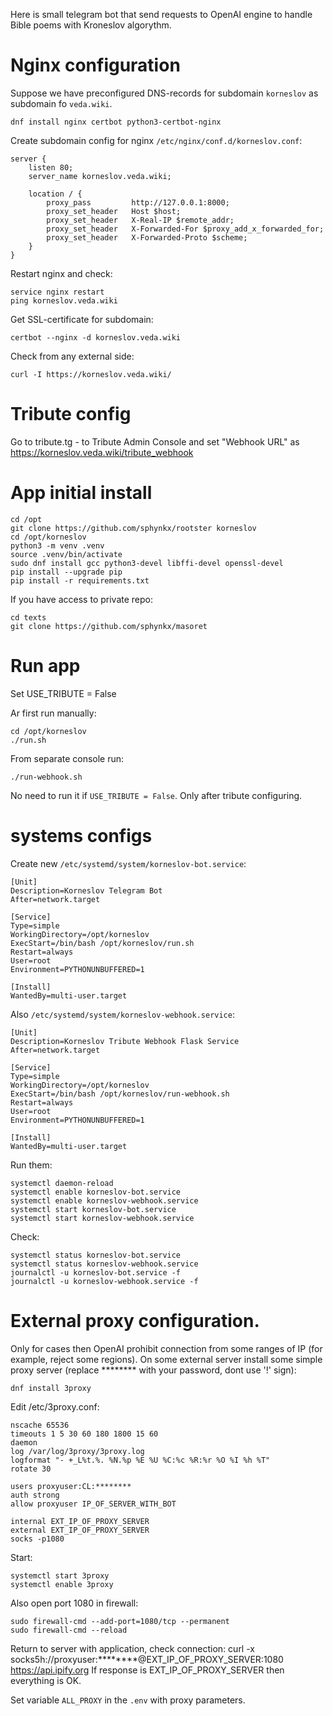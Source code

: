 Here is small telegram bot that send requests to OpenAI engine to handle Bible poems with Kroneslov algorythm.

# Nginx configuration
Suppose we have preconfigured DNS-records for subdomain `korneslov` as subdomain fo `veda.wiki`.

```
dnf install nginx certbot python3-certbot-nginx
```

Create subdomain config for nginx `/etc/nginx/conf.d/korneslov.conf`:
```
server {
    listen 80;
    server_name korneslov.veda.wiki;

    location / {
        proxy_pass         http://127.0.0.1:8000;
        proxy_set_header   Host $host;
        proxy_set_header   X-Real-IP $remote_addr;
        proxy_set_header   X-Forwarded-For $proxy_add_x_forwarded_for;
        proxy_set_header   X-Forwarded-Proto $scheme;
    }
}
```

Restart nginx and check:
```
service nginx restart
ping korneslov.veda.wiki
```

Get SSL-certificate for subdomain:
```
certbot --nginx -d korneslov.veda.wiki
```
Check from any external side:
```
curl -I https://korneslov.veda.wiki/
```


# Tribute config
Go to  tribute.tg - to Tribute Admin Console and set "Webhook URL" as https://korneslov.veda.wiki/tribute_webhook


# App initial install
```
cd /opt
git clone https://github.com/sphynkx/rootster korneslov
cd /opt/korneslov
python3 -m venv .venv
source .venv/bin/activate
sudo dnf install gcc python3-devel libffi-devel openssl-devel
pip install --upgrade pip
pip install -r requirements.txt
```

If you have access to private repo:
```
cd texts
git clone https://github.com/sphynkx/masoret
```




# Run app
Set USE_TRIBUTE = False

Ar first run manually:
```
cd /opt/korneslov
./run.sh
```

From separate console run:
```
./run-webhook.sh
```
No need to run it if `USE_TRIBUTE = False`. Only after tribute configuring.


# systems configs
Create new `/etc/systemd/system/korneslov-bot.service`:
```
[Unit]
Description=Korneslov Telegram Bot
After=network.target

[Service]
Type=simple
WorkingDirectory=/opt/korneslov
ExecStart=/bin/bash /opt/korneslov/run.sh
Restart=always
User=root
Environment=PYTHONUNBUFFERED=1

[Install]
WantedBy=multi-user.target
```
Also `/etc/systemd/system/korneslov-webhook.service`:
```
[Unit]
Description=Korneslov Tribute Webhook Flask Service
After=network.target

[Service]
Type=simple
WorkingDirectory=/opt/korneslov
ExecStart=/bin/bash /opt/korneslov/run-webhook.sh
Restart=always
User=root
Environment=PYTHONUNBUFFERED=1

[Install]
WantedBy=multi-user.target
```
Run them:
```
systemctl daemon-reload
systemctl enable korneslov-bot.service
systemctl enable korneslov-webhook.service
systemctl start korneslov-bot.service
systemctl start korneslov-webhook.service
```
Check:
```
systemctl status korneslov-bot.service
systemctl status korneslov-webhook.service
journalctl -u korneslov-bot.service -f
journalctl -u korneslov-webhook.service -f
```


# External proxy configuration.
Only for cases then OpenAI prohibit connection from some ranges of IP (for example, reject some regions).
On some external server install some simple proxy server (replace ******** with your password, dont use '!' sign):
```
dnf install 3proxy
```
Edit /etc/3proxy.conf:
```
nscache 65536
timeouts 1 5 30 60 180 1800 15 60
daemon
log /var/log/3proxy/3proxy.log
logformat "- +_L%t.%. %N.%p %E %U %C:%c %R:%r %O %I %h %T"
rotate 30

users proxyuser:CL:********
auth strong
allow proxyuser IP_OF_SERVER_WITH_BOT

internal EXT_IP_OF_PROXY_SERVER
external EXT_IP_OF_PROXY_SERVER
socks -p1080
```
Start:
```
systemctl start 3proxy
systemctl enable 3proxy
```

Also open port 1080 in firewall:
```
sudo firewall-cmd --add-port=1080/tcp --permanent
sudo firewall-cmd --reload
```

Return to server with application, check connection:
curl -x socks5h://proxyuser:********@EXT_IP_OF_PROXY_SERVER:1080 https://api.ipify.org
If response is EXT_IP_OF_PROXY_SERVER then everything is OK.

Set variable `ALL_PROXY` in the `.env` with proxy parameters.
